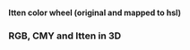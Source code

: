 #### Itten color wheel (original and mapped to hsl)

<f-scene grid>
	<f-group rotation="180">
  <f-line
    :x1="polarx(240,0.1)"
    :y1="polary(240,0.1)"
    :x2="polarx(240,1)"
    :y2="polary(240,1)"
    :stroke="hsl(0)"
    stroke-width="20"
  />
  <f-line
    :x1="polarx(0,0.1)"
    :y1="polary(0,0.1)"
    :x2="polarx(0,1)"
    :y2="polary(0,1)"
    :stroke="hsl(60)"
    stroke-width="20"
  />
  <f-line
    :x1="polarx(120,0.1)"
    :y1="polary(120,0.1)"
    :x2="polarx(120,1)"
    :y2="polary(120,1)"
    :stroke="hsl(240)"
    stroke-width="20"
  />
  <f-point 
    v-for="(c,i) in colorscale('yellow','blue', 6)" 
    :x="polarx(360 / 12 * i)"
    :y="polary(360 / 12 * i)"
    stroke-width="20"
    :stroke="c"
  />
  <f-point 
    v-for="(c,i) in colorscale('blue','red', 6)" 
    :x="polarx(360 / 12 * i + 120)"
    :y="polary(360 / 12 * i + 120)"
    stroke-width="20"
    :stroke="c"
  />
  <f-point 
    v-for="(c,i) in colorscale('red','yellow', 5)" 
    :x="polarx(360 / 12 * i + 120 + 120)"
    :y="polary(360 / 12 * i + 120 + 120)"
    stroke-width="20"
    :stroke="c"
  />
  </f-group>
</f-scene>

<f-scene grid>
	<f-group rotation="120">
  <f-line
    :x1="polarx(0,0.1)"
    :y1="polary(0,0.1)"
    :x2="polarx(0,1)"
    :y2="polary(0,1)"
    :stroke="hsl(0)"
    stroke-width="20"
  />
  <f-line
    :x1="polarx(60,0.1)"
    :y1="polary(60,0.1)"
    :x2="polarx(60,1)"
    :y2="polary(60,1)"
    :stroke="hsl(60)"
    stroke-width="20"
  />
  <f-line
    :x1="polarx(240,0.1)"
    :y1="polary(240,0.1)"
    :x2="polarx(240,1)"
    :y2="polary(240,1)"
    :stroke="hsl(240)"
    stroke-width="20"
  />
  <f-point
  	v-for="(p,i) in polarpoints(12,1)"
    :position="p"
    stroke-width="20"
    :stroke="hsl(((360 / 12) * i))"
  />
  </f-group>
</f-scene>


### RGB, CMY and Itten in 3D

<f-scene3>
	<f-group3 rotation="10 -20 0">
  <f-grid3 />
  <f-line3 x2="1" y2="1" />
  <f-line3 x2="1" y2="0" />
  <f-line3 z2="1" />
	<f-point3
  	position="0 0 0"
    :stroke="rgb(0,0,0)"
    stroke-width="20"
  />
  <f-point3
  	position="1 0 0"
    :stroke="rgb(255,0,0)"
    stroke-width="20"
  />
  <f-point3
  	position="0 1 0"
    :stroke="rgb(0,255,0)"
    stroke-width="20"
  />
  <f-point3
  	position="0 0 1"
    :stroke="rgb(0,0,255)"
    stroke-width="20"
  />
  <f-point3
  	position="1 1 0"
    :stroke="rgb(255,255,0)"
    stroke-width="20"
  />
  <f-point3
  	position="1 0 1"
    :stroke="rgb(255,0,255)"
    stroke-width="20"
  />
  <f-point3
  	position="0 1 1"
    :stroke="rgb(0,255,255)"
    stroke-width="20"
  />
  <f-point3
  	position="1 1 1"
    :stroke="rgb(240,240,240)"
    stroke-width="20"
  />
  </f-group3>
  </f-scene3>